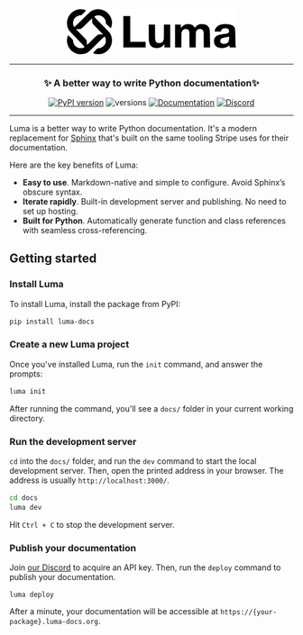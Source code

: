<div align="center">
<img src="docs/combined.svg" alt="Luma Logo" width="300px">
<hr>

### **✨ A better way to write Python documentation✨**
[![PyPI version](https://badge.fury.io/py/luma-docs.svg)](https://badge.fury.io/py/luma-docs)
![versions](https://img.shields.io/pypi/pyversions/luma-docs.svg)
[![Documentation](https://img.shields.io/badge/Documentation%20-Introduction%20-%20%23007ec6)](https://luma-docs.org/)
[![Discord](https://img.shields.io/discord/1335378384754311294?color=%237289da&label=Discord)](https://discord.gg/YJmCGJp6)
</div>

---

Luma is a better way to write Python documentation. It's a modern replacement for 
[Sphinx](https://www.sphinx-doc.org/en/master/) that's built on the same tooling Stripe
uses for their documentation.

Here are the key benefits of Luma:
- **Easy to use**. Markdown-native and simple to configure. Avoid Sphinx’s obscure 
  syntax.
- **Iterate rapidly**. Built-in development server and publishing. No need to set up 
  hosting.
- **Built for Python**. Automatically generate function and class references with 
  seamless cross-referencing.

## Getting started

### Install Luma

To install Luma, install the package from PyPI:

```bash
pip install luma-docs
```

### Create a new Luma project

Once you've installed Luma, run the `init` command, and answer the prompts:

```bash
luma init
```

After running the command, you'll see a `docs/` folder in your current working 
directory.

### Run the development server

`cd` into the `docs/` folder, and run the `dev` command to start the local development 
server. Then, open the printed address in your browser. The address is usually 
`http://localhost:3000/`.

```bash
cd docs
luma dev
```

Hit `Ctrl + C` to stop the development server.

### Publish your documentation

Join [our Discord](https://discord.gg/YJmCGJp6) to acquire an API key. Then, run the 
`deploy` command to publish your documentation.

```
luma deploy
```

After a minute, your documentation will be accessible at 
`https://{your-package}.luma-docs.org`.
